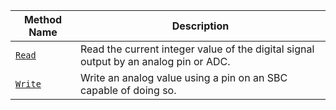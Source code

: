 <!-- prettier-ignore -->
| Method Name | Description |
| ----------- | ----------- |
| [`Read`](/components/board/#read)   | Read the current integer value of the digital signal output by an analog pin or ADC. |
| [`Write`](/components/board/#write) | Write an analog value using a pin on an SBC capable of doing so. |
